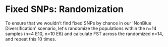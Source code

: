 # Fixed SNPs: Randomization

To ensure that we wouldn't find fixed SNPs by chance in our 'NonBlue Diversification' scenario, let's randomize the populations within the n=14 samples (n=4 E10, n=10 E6) and calculate FST across the randomized n=14, and repeat this 10 times. 
